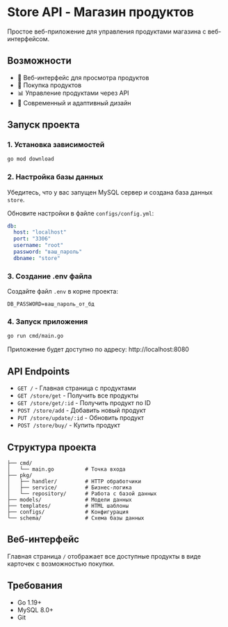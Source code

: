 # Store API - Магазин продуктов

Простое веб-приложение для управления продуктами магазина с веб-интерфейсом.

## Возможности

- 📱 Веб-интерфейс для просмотра продуктов
- 🛒 Покупка продуктов
- 📊 Управление продуктами через API
- 🎨 Современный и адаптивный дизайн

## Запуск проекта

### 1. Установка зависимостей
```bash
go mod download
```

### 2. Настройка базы данных
Убедитесь, что у вас запущен MySQL сервер и создана база данных `store`.

Обновите настройки в файле `configs/config.yml`:
```yaml
db:
  host: "localhost"
  port: "3306"
  username: "root"
  password: "ваш_пароль"
  dbname: "store"
```

### 3. Создание .env файла
Создайте файл `.env` в корне проекта:
```env
DB_PASSWORD=ваш_пароль_от_бд
```

### 4. Запуск приложения
```bash
go run cmd/main.go
```

Приложение будет доступно по адресу: http://localhost:8080

## API Endpoints

- `GET /` - Главная страница с продуктами
- `GET /store/get` - Получить все продукты
- `GET /store/get/:id` - Получить продукт по ID
- `POST /store/add` - Добавить новый продукт
- `PUT /store/update/:id` - Обновить продукт
- `POST /store/buy/` - Купить продукт

## Структура проекта

```
├── cmd/
│   └── main.go          # Точка входа
├── pkg/
│   ├── handler/         # HTTP обработчики
│   ├── service/         # Бизнес-логика
│   └── repository/      # Работа с базой данных
├── models/              # Модели данных
├── templates/           # HTML шаблоны
├── configs/             # Конфигурация
└── schema/              # Схема базы данных
```

## Веб-интерфейс

Главная страница `/` отображает все доступные продукты в виде карточек с возможностью покупки.

## Требования

- Go 1.19+
- MySQL 8.0+
- Git
